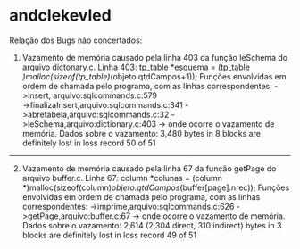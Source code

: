 # andclekevled
Relação dos Bugs não concertados:

1) Vazamento de memória causado pela linha 403 da função leSchema do arquivo dictonary.c.
Linha 403:   tp_table *esquema = (tp_table *)malloc(sizeof(tp_table)*(objeto.qtdCampos+1));
Funções envolvidas em ordem de chamada pelo programa, com as linhas correspondentes:
->insert, arquivo:sqlcommands.c:579  
->finalizaInsert,arquivo:sqlcommands.c:341
->abretabela,arquivo:sqlcommands.c:32
->leSchema,arquivo:dictionary.c:403 -> onde ocorre o vazamento de memória.
Dados sobre o vazamento:
3,480 bytes in 8 blocks are definitely lost in loss record 50 of 51
----------------------------------------------------------------------------------------------

2) Vazamento de memória causado pela linha 67 da função getPage do arquivo buffer.c.
Linha 67: column *colunas = (column *)malloc(sizeof(column)*objeto.qtdCampos*(buffer[page].nrec));
Funções envolvidas em ordem de chamada pelo programa, com as linhas correspondentes:
->imprime,arquivo:sqlcommands.c:626
->getPage,arquivo:buffer.c:67 -> onde ocorre o vazamento de memória.
Dados sobre o vazamento:
2,614 (2,304 direct, 310 indirect) bytes in 3 blocks are definitely lost in loss record 49 of 51
